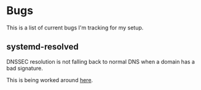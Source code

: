 # Bugs

This is a list of current bugs I'm tracking for my setup.

## systemd-resolved

DNSSEC resolution is not falling back to normal DNS when a domain has a bad signature.

This is being worked around [here](ansible/roles/base-arch/tasks/disable_resolved_dnssec.yml).
